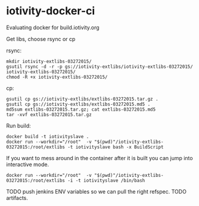 # iotivity-docker-ci

Evaluating docker for build.iotivity.org

Get libs, choose rsync or cp

rsync:
```
mkdir iotivity-extlibs-03272015/
gsutil rsync -d -r -p gs://iotivity-extlibs/iotivity-extlibs-03272015/ iotivity-extlibs-03272015/
chmod -R +x iotivity-extlibs-03272015/
```

cp:
```
gsutil cp gs://iotivity-extlibs/extlibs-03272015.tar.gz .
gsutil cp gs://iotivity-extlibs/extlibs-03272015.md5 .
md5sum extlibs-03272015.tar.gz; cat extlibs-03272015.md5
tar -xvf extlibs-03272015.tar.gz
```

Run build:
```
docker build -t iotivityslave .
docker run --workdir="/root"  -v "$(pwd)"/iotivity-extlibs-03272015:/root/extlibs -t iotivityslave bash -x BuildScript
```

If you want to mess around in the container after it is built you can jump into interactive mode.
```
docker run --workdir="/root"  -v "$(pwd)"/iotivity-extlibs-03272015:/root/extlibs -i -t iotivityslave /bin/bash
```

TODO push jenkins ENV variables so we can pull the right refspec.
TODO artifacts.
